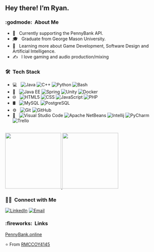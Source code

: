 <h2> Hey there! I’m Ryan.</h2>

<h3> :godmode: &nbsp;About Me </h3>

- :rocket: &nbsp; Currently supporting the PennyBank API.
- 🎓 &nbsp; Graduate from George Mason University.
- 🌱 &nbsp; Learning more about Game Development, Software Design and Artificial Intelligence.
- ✍️ &nbsp; I love gaming and audio production/mixing

<h3> 🛠 &nbsp;Tech Stack</h3>

- 💻 &nbsp;
  ![Java](https://img.shields.io/badge/-Java-333333?style=flat&logo=Java&logoColor=007396)
  ![C++](https://img.shields.io/badge/-C++-333333?style=flat&logo=C%2B%2B&logoColor=00599C)
  ![Python](https://img.shields.io/badge/-Python-333333?style=flat&logo=python)
  ![Bash](https://img.shields.io/badge/-Bash-333333?style=flat&logo=GNU%20Bash&logoColor=FFFFFF)
- :nut_and_bolt: &nbsp;
  ![Java EE](https://img.shields.io/badge/-JavaEE-333333?style=flat&logo=Java&logoColor=007396)
  ![Spring](https://img.shields.io/badge/-Spring-333333?style=flat&logo=Spring&logoColor=32a852)
  ![Unity](https://img.shields.io/badge/-Unity-333333?style=flat&logo=Unity&logoColor=FFFFFF)
  ![Docker](https://img.shields.io/badge/-Docker-333333?style=flat&logo=Docker)    
- 🌐 &nbsp;
  ![HTML5](https://img.shields.io/badge/-HTML5-333333?style=flat&logo=HTML5)
  ![CSS](https://img.shields.io/badge/-CSS-333333?style=flat&logo=CSS3&logoColor=1572B6)
  ![JavaScript](https://img.shields.io/badge/-JavaScript-333333?style=flat&logo=javascript)
  ![PHP](https://img.shields.io/badge/-PHP-333333?style=flat&logo=PHP&logoColor=00599C)  
- 🛢 &nbsp;
  ![MySQL](https://img.shields.io/badge/-MySQL-333333?style=flat&logo=mysql)
  ![PostgreSQL](https://img.shields.io/badge/-Postgres-333333?style=flat&logo=PostgreSQL)
- ⚙️ &nbsp;
  ![Git](https://img.shields.io/badge/-Git-333333?style=flat&logo=git)
  ![GitHub](https://img.shields.io/badge/-GitHub-333333?style=flat&logo=github)
- 🔧 &nbsp;
  ![Visual Studio Code](https://img.shields.io/badge/-Visual%20Studio%20Code-333333?style=flat&logo=visual-studio-code&logoColor=007ACC)
  ![Apache NetBeans](https://img.shields.io/badge/-Apache%20Netbeans-333333?style=flat&logo=Apache%20NetBeans%20IDE)
  ![Intellij](https://img.shields.io/badge/-Intellij-333333?style=flat&logo=Intellij%20IDEA&logoColor=FF5733)
  ![PyCharm](https://img.shields.io/badge/-PyCharm-333333?style=flat&logo=PyCharm&logoColor=32a852)
  ![Trello](https://img.shields.io/badge/-Trello-333333?style=flat&logo=Trello&logoColor=4287f5)  
  
<br/>

<a href="https://github.com/rmccoy4145">
  <img height="180em" src="https://github-readme-stats.vercel.app/api?username=rmccoy4145&theme=buefy&show_icons=true" />
  <img height="180em" src="https://github-readme-stats.vercel.app/api/top-langs/?username=rmccoy4145&theme=buefy&layout=compact" />
</a>

<br/>

<h3> 🤝🏻 &nbsp;Connect with Me </h3>
<p align="left">
<a href="https://www.linkedin.com/in/ryan-mccoy-0b777319"><img alt="LinkedIn" src="https://img.shields.io/badge/LinkedIn-Ryan%20Alexander%20Mccoy-blue?style=flat-square&logo=linkedin"></a>
<a href="mailto:ryanmccoy4145@gmail.com"><img alt="Email" src="https://img.shields.io/badge/Email-ryan.mccoy85@gmail.com-blue?style=flat-square&logo=gmail"></a>
</p>

<h3> :fireworks: &nbsp;Links</h3>
<p align="left">
<a href="https://pennybank.online/">PennyBank.online</a>
</p>




⭐️ From [RMCCOY4145](https://github.com/rmccoy4145)

